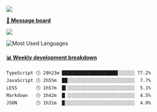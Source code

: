 [![](https://count.getloli.com/get/@SmaIIstars.github.readme)](https://count.getloli.com/)


[**💬 Message board**](https://chat.getloli.com/room/@SmaIIstars.github)

[![](https://chat.getloli.com/room/@SmaIIstars.github/svg?width=600&height=100&limit=20&theme=light&fontSize=14)](https://chat.getloli.com/room/@SmaIIstars.github)


![Most Used Languages](https://github-readme-stats.vercel.app/api/top-langs/?username=SmaIIstars&theme=dark&layout=compact)

<!-- waka-box start -->
#### <a href="https://gist.github.com/e31f5e1b7a15ee54e2fc8fca68aa5e2b" target="_blank">📊 Weekly development breakdown</a>
```text
TypeScript 🕓 29h23m ████████████████████▊░░░░░░ 77.2%
JavaScript 🕓 2h55m  ██░░░░░░░░░░░░░░░░░░░░░░░░░  7.7%
LESS       🕓 1h57m  █▍░░░░░░░░░░░░░░░░░░░░░░░░░  5.1%
Markdown   🕓 1h42m  █▏░░░░░░░░░░░░░░░░░░░░░░░░░  4.5%
JSON       🕓 1h31m  █░░░░░░░░░░░░░░░░░░░░░░░░░░  4.0%
```
<!-- Powered by https://github.com/YouEclipse/waka-box-go . -->
<!-- waka-box end -->
